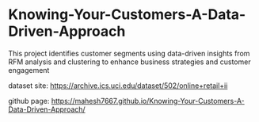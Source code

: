 # Knowing-Your-Customers-A-Data-Driven-Approach
This project identifies customer segments using data-driven insights from RFM analysis and clustering to enhance business strategies and customer engagement


dataset site: https://archive.ics.uci.edu/dataset/502/online+retail+ii

github page: https://mahesh7667.github.io/Knowing-Your-Customers-A-Data-Driven-Approach/
